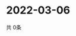 # 2022-03-06
  共 0条

  <!-- BEGIN -->
  <!-- 最后更新时间Sun Mar 06 2022 15:04:14 GMT+0000 (Coordinated Universal Time) -->
  
  <!-- END -->
  
  